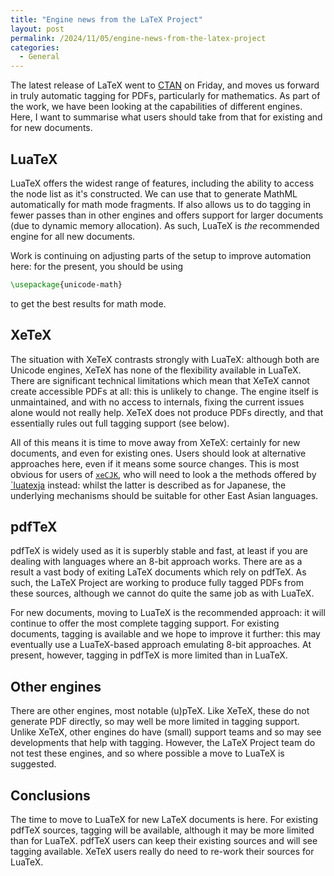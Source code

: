 ```yaml
---
title: "Engine news from the LaTeX Project"
layout: post
permalink: /2024/11/05/engine-news-from-the-latex-project
categories:
  - General
---
```


The latest release of LaTeX went to [CTAN](https://ctan.org) on Friday, and
moves us forward in truly automatic tagging for PDFs, particularly for
mathematics. As part of the work, we have been looking at the capabilities of
different engines. Here, I want to summarise what users should take from that
for existing and for new documents.

## LuaTeX

LuaTeX offers the widest range of features, including the ability to access the
node list as it's constructed. We can use that to generate MathML automatically
for math mode fragments. If also allows us to do tagging in fewer passes than
in other engines and offers support for larger documents (due to dynamic memory
allocation). As such, LuaTeX is _the_ recommended engine for all new documents.

Work is continuing on adjusting parts of the setup to improve automation here:
for the present, you should be using
```latex
\usepackage{unicode-math}
```
to get the best results for math mode.

## XeTeX

The situation with XeTeX contrasts strongly with LuaTeX: although both are
Unicode engines, XeTeX has none of the flexibility available in LuaTeX. There
are significant technical limitations which mean that XeTeX cannot create
accessible PDFs at all: this is unlikely to change. The engine itself is
unmaintained, and with no access to internals, fixing the current issues alone
would not really help. XeTeX does not produce PDFs directly, and that
essentially rules out full tagging support (see below).

All of this means it is time to move away from XeTeX: certainly for new
documents, and even for existing ones. Users should look at alternative
approaches here, even if it means some source changes. This is most obvious for
users of [`xeCJK`](https://ctan.org/pkg/xecjk), who will need to look a the
methods offered by [`luatexja](https://ctan.org/pkg/luatexja) instead: whilst
the latter is described as for Japanese, the underlying mechanisms should be
suitable for other East Asian languages.

## pdfTeX

pdfTeX is widely used as it is superbly stable and fast, at least if you are
dealing with languages where an 8-bit approach works. There are as a result a
vast body of exiting LaTeX documents which rely on pdfTeX. As such, the LaTeX
Project are working to produce fully tagged PDFs from these sources, although
we cannot do quite the same job as with LuaTeX.

For new documents, moving to LuaTeX is the recommended approach: it will
continue to offer the most complete tagging support. For existing documents,
tagging is available and we hope to improve it further: this may eventually use
a LuaTeX-based approach emulating 8-bit approaches. At present, however,
tagging in pdfTeX is more limited than in LuaTeX.

## Other engines

There are other engines, most notable (u)pTeX. Like XeTeX, these do not
generate PDF directly, so may well be more limited in tagging support. Unlike
XeTeX, other engines do have (small) support teams and so may see developments
that help with tagging. However, the LaTeX Project team do not test these
engines, and so where possible a move to LuaTeX is suggested.
 
## Conclusions

The time to move to LuaTeX for new LaTeX documents is here. For existing pdfTeX
sources, tagging will be available, although it may be more limited than for
LuaTeX. pdfTeX users can keep their existing sources and will see tagging
available. XeTeX users really do need to re-work their sources for LuaTeX.